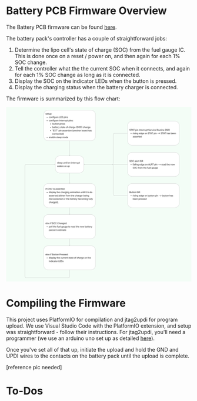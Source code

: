 # Battery PCB Firmware Overview

The Battery PCB firmware can be found [here](https://github.com/0102io/testing/tree/main/tt_battery_fw_pio).

The battery pack's controller has a couple of straightforward jobs:
1. Determine the lipo cell's state of charge (SOC) from the fuel gauge IC. This is done once on a reset / power on, and then again for each 1% SOC change. 
2. Tell the controller what the the current SOC when it connects, and again for each 1% SOC change as long as it is connected.
3. Display the SOC on the indicator LEDs when the button is pressed.
4. Display the charging status when the battery charger is connected.

The firmware is summarized by this flow chart:

![battery firmware flowchart](../images/batteryFirmwareFlowchart.png)

# Compiling the Firmware

This project uses PlatformIO for compilation and jtag2updi for program upload. We use Visual Studio Code with the PlatformIO extension, and setup was straightforward - follow their instructions. For jtag2updi, you'll need a programmer (we use an arduino uno set up as detailed [here](https://github.com/ElTangas/jtag2updi)). 

Once you've set all of that up, initiate the upload and hold the GND and UPDI wires to the contacts on the battery pack until the upload is complete. 

[reference pic needed]

# To-Dos
